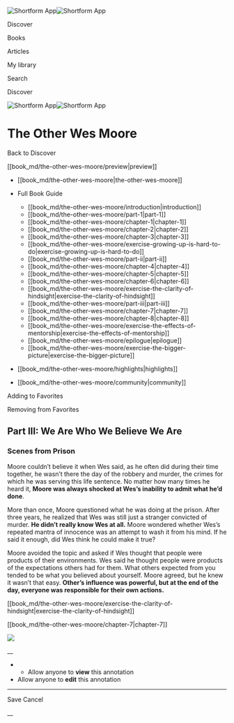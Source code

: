![Shortform App](/img/logo.36a2399e.svg)![Shortform App](/img/logo-dark.70c1b072.svg)

Discover

Books

Articles

My library

Search

Discover

![Shortform App](/img/logo.36a2399e.svg)![Shortform App](/img/logo-dark.70c1b072.svg)

# The Other Wes Moore

Back to Discover

[[book_md/the-other-wes-moore/preview|preview]]

  * [[book_md/the-other-wes-moore|the-other-wes-moore]]
  * Full Book Guide

    * [[book_md/the-other-wes-moore/introduction|introduction]]
    * [[book_md/the-other-wes-moore/part-1|part-1]]
    * [[book_md/the-other-wes-moore/chapter-1|chapter-1]]
    * [[book_md/the-other-wes-moore/chapter-2|chapter-2]]
    * [[book_md/the-other-wes-moore/chapter-3|chapter-3]]
    * [[book_md/the-other-wes-moore/exercise-growing-up-is-hard-to-do|exercise-growing-up-is-hard-to-do]]
    * [[book_md/the-other-wes-moore/part-ii|part-ii]]
    * [[book_md/the-other-wes-moore/chapter-4|chapter-4]]
    * [[book_md/the-other-wes-moore/chapter-5|chapter-5]]
    * [[book_md/the-other-wes-moore/chapter-6|chapter-6]]
    * [[book_md/the-other-wes-moore/exercise-the-clarity-of-hindsight|exercise-the-clarity-of-hindsight]]
    * [[book_md/the-other-wes-moore/part-iii|part-iii]]
    * [[book_md/the-other-wes-moore/chapter-7|chapter-7]]
    * [[book_md/the-other-wes-moore/chapter-8|chapter-8]]
    * [[book_md/the-other-wes-moore/exercise-the-effects-of-mentorship|exercise-the-effects-of-mentorship]]
    * [[book_md/the-other-wes-moore/epilogue|epilogue]]
    * [[book_md/the-other-wes-moore/exercise-the-bigger-picture|exercise-the-bigger-picture]]
  * [[book_md/the-other-wes-moore/highlights|highlights]]
  * [[book_md/the-other-wes-moore/community|community]]



Adding to Favorites 

Removing from Favorites 

## Part III: We Are Who We Believe We Are

### Scenes from Prison

Moore couldn’t believe it when Wes said, as he often did during their time together, he wasn’t there the day of the robbery and murder, the crimes for which he was serving this life sentence. No matter how many times he heard it, **Moore was always shocked at Wes’s inability to admit what he’d done**.

More than once, Moore questioned what he was doing at the prison. After three years, he realized that Wes was still just a stranger convicted of murder. **He didn’t really know Wes at all.** Moore wondered whether Wes’s repeated mantra of innocence was an attempt to wash it from his mind. If he said it enough, did Wes think he could make it true?

Moore avoided the topic and asked if Wes thought that people were products of their environments. Wes said he thought people were products of the expectations others had for them. What others expected from you tended to be what you believed about yourself. Moore agreed, but he knew it wasn’t that easy. **Other’s influence was powerful, but at the end of the day, everyone was responsible for their own actions.**

[[book_md/the-other-wes-moore/exercise-the-clarity-of-hindsight|exercise-the-clarity-of-hindsight]]

[[book_md/the-other-wes-moore/chapter-7|chapter-7]]

![](https://bat.bing.com/action/0?ti=56018282&Ver=2&mid=67aa654b-3265-4504-b75a-c04522cbdcba&sid=1711133063fa11eebdec89a8b8ae3bbc&vid=171147a063fa11eea7440fcfeb230d96&vids=0&msclkid=N&pi=0&lg=en-US&sw=800&sh=600&sc=24&nwd=1&tl=Shortform%20%7C%20Book&p=https%3A%2F%2Fwww.shortform.com%2Fapp%2Fbook%2Fthe-other-wes-moore%2Fpart-iii&r=&lt=303&evt=pageLoad&sv=1&rn=981281)

__

  *   * Allow anyone to **view** this annotation
  * Allow anyone to **edit** this annotation



* * *

Save Cancel

__



